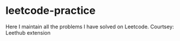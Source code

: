 # leetcode-practice
Here I maintain all the problems I have solved on Leetcode. Courtsey: Leethub extension
